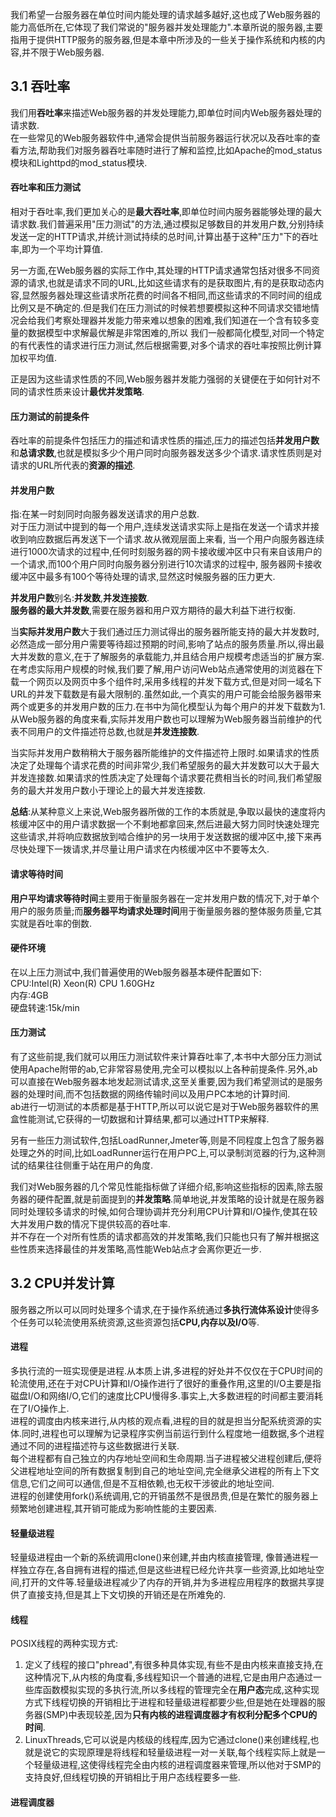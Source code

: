  我们希望一台服务器在单位时间内能处理的请求越多越好,这也成了Web服务器的能力高低所在,它体现了我们常说的"服务器并发处理能力".本章所说的服务器,主要指用于提供HTTP服务的服务器,但是本章中所涉及的一些关于操作系统和内核的内容,并不限于Web服务器.  
## 3.1 吞吐率  
 我们用**吞吐率**来描述Web服务器的并发处理能力,即单位时间内Web服务器处理的请求数.  
 在一些常见的Web服务器软件中,通常会提供当前服务器运行状况以及吞吐率的查看方法,帮助我们对服务器吞吐率随时进行了解和监控,比如Apache的mod_status模块和Lighttpd的mod_status模块.  
#### 吞吐率和压力测试  
 相对于吞吐率,我们更加关心的是**最大吞吐率**,即单位时间内服务器能够处理的最大请求数.我们普遍采用"压力测试"的方法,通过模拟足够数目的并发用户数,分别持续发送一定的HTTP请求,并统计测试持续的总时间,计算出基于这种"压力"下的吞吐率,即为一个平均计算值.  
 
 另一方面,在Web服务器的实际工作中,其处理的HTTP请求通常包括对很多不同资源的请求,也就是请求不同的URL,比如这些请求有的是获取图片,有的是获取动态内容,显然服务器处理这些请求所花费的时间各不相同,而这些请求的不同时间的组成比例又是不确定的.但是我们在压力测试的时候若想要模拟这种不同请求交错地情况会给我们考察处理器并发能力带来难以想象的困难,我们知道在一个含有较多变量的数据模型中求解最优解是非常困难的,所以
 我们一般都简化模型,对同一个特定的有代表性的请求进行压力测试,然后根据需要,对多个请求的吞吐率按照比例计算加权平均值.  
 
 正是因为这些请求性质的不同,Web服务器并发能力强弱的关键便在于如何针对不同的请求性质来设计**最优并发策略**.  
#### 压力测试的前提条件  
 吞吐率的前提条件包括压力的描述和请求性质的描述,压力的描述包括**并发用户数**和**总请求数**,也就是模拟多少个用户同时向服务器发送多少个请求.请求性质则是对请求的URL所代表的**资源的描述**.  
#### 并发用户数  
 指:在某一时刻同时向服务器发送请求的用户总数.  
 对于压力测试中提到的每一个用户,连续发送请求实际上是指在发送一个请求并接收到响应数据后再发送下一个请求.故从微观层面上来看,
 当一个用户向服务器连续进行1000次请求的过程中,任何时刻服务器的网卡接收缓冲区中只有来自该用户的一个请求,而100个用户同时向服务器分别进行10次请求的过程中,
 服务器网卡接收缓冲区中最多有100个等待处理的请求,显然这时候服务器的压力更大.  
 
 **并发用户数**别名:**并发数**,**并发连接数**.  
 **服务器的最大并发数**,需要在服务器和用户双方期待的最大利益下进行权衡.  
 
 当**实际并发用户数**大于我们通过压力测试得出的服务器所能支持的最大并发数时,必然造成一部分用户需要等待超过预期的时间,影响了站点的服务质量.所以,得出最大并发数的意义,在于了解服务的承载能力,并且结合用户规模考虑适当的扩展方案.  
 在考虑实际用户规模的时候,我们要了解,用户访问Web站点通常使用的浏览器在下载一个网页以及网页中多个组件时,采用多线程的并发下载方式,但是对同一域名下URL的并发下载数是有最大限制的.虽然如此,一个真实的用户可能会给服务器带来两个或更多的并发用户数的压力.在书中为简化模型认为每个用户的并发下载数为1.  
 从Web服务器的角度来看,实际并发用户数也可以理解为Web服务器当前维护的代表不同用户的文件描述符总数,也就是**并发连接数**.  
 
 当实际并发用户数稍稍大于服务器所能维护的文件描述符上限时.如果请求的性质决定了处理每个请求花费的时间非常少,我们希望服务的最大并发数可以大于最大并发连接数.如果请求的性质决定了处理每个请求要花费相当长的时间,我们希望服务的最大并发用户数小于理论上的最大并发连接数.  
 
 **总结**:从某种意义上来说,Web服务器所做的工作的本质就是,争取以最快的速度将内核缓冲区中的用户请求数据一个不剩地都拿回来,然后进最大努力同时快速处理完这些请求,并将响应数据放到啮合维护的另一块用于发送数据的缓冲区中,接下来再尽快处理下一拨请求,并尽量让用户请求在内核缓冲区中不要等太久.  
#### 请求等待时间  
 **用户平均请求等待时间**主要用于衡量服务器在一定并发用户数的情况下,对于单个用户的服务质量;而**服务器平均请求处理时间**用于衡量服务器的整体服务质量,它其实就是吞吐率的倒数.  
#### 硬件环境  
 在以上压力测试中,我们普遍使用的Web服务器基本硬件配置如下:  
 CPU:Intel(R) Xeon(R) CPU 1.60GHz  
 内存:4GB  
 硬盘转速:15k/min  
#### 压力测试  
 有了这些前提,我们就可以用压力测试软件来计算吞吐率了,本书中大部分压力测试使用Apache附带的ab,它非常容易使用,完全可以模拟以上各种前提条件.另外,ab可以直接在Web服务器本地发起测试请求,这至关重要,因为我们希望测试的是服务器的处理时间,而不包括数据的网络传输时间以及用户PC本地的计算时间.  
 ab进行一切测试的本质都是基于HTTP,所以可以说它是对于Web服务器软件的黑盒性能测试,它获得的一切数据和计算结果,都可以通过HTTP来解释.  
 
 另有一些压力测试软件,包括LoadRunner,Jmeter等,则是不同程度上包含了服务器处理之外的时间,比如LoadRunner运行在用户PC上,可以录制浏览器的行为,这种测试的结果往往侧重于站在用户的角度.  
 
 我们对Web服务器的几个常见性能指标做了详细介绍,影响这些指标的因素,除去服务器的硬件配置,就是前面提到的**并发策略**.简单地说,并发策略的设计就是在服务器同时处理较多请求的时候,如何合理协调并充分利用CPU计算和I/O操作,使其在较大并发用户数的情况下提供较高的吞吐率.  
 并不存在一个对所有性质的请求都高效的并发策略,我们只能也只有了解并根据这些性质来选择最佳的并发策略,高性能Web站点才会离你更近一步.  
 
## 3.2 CPU并发计算  
 服务器之所以可以同时处理多个请求,在于操作系统通过**多执行流体系设计**使得多个任务可以轮流使用系统资源,这些资源包括**CPU,内存以及I/O**等.  
#### 进程  
 多执行流的一班实现便是进程.从本质上讲,多进程的好处并不仅仅在于CPU时间的轮流使用,还在于对CPU计算和I/O操作进行了很好的重叠作用,这里的I/O主要是指磁盘I/O和网络I/O,它们的速度比CPU慢得多.事实上,大多数进程的时间都主要消耗在了I/O操作上.  
 进程的调度由内核来进行,从内核的观点看,进程的目的就是担当分配系统资源的实体.同时,进程也可以理解为记录程序实例当前运行到什么程度地一组数据,多个进程通过不同的进程描述符与这些数据进行关联.  
 每个进程都有自己独立的内存地址空间和生命周期.当子进程被父进程创建后,便将父进程地址空间的所有数据复制到自己的地址空间,完全继承父进程的所有上下文信息,它们之间可以通信,但是不互相依赖,也无权干涉彼此的地址空间.  
 进程的创建使用fork()系统调用,它的开销虽然不是很昂贵,但是在繁忙的服务器上频繁地创建进程,其开销可能成为影响性能的主要因素.  
#### 轻量级进程  
 轻量级进程由一个新的系统调用clone()来创建,并由内核直接管理, 像普通进程一样独立存在,各自拥有进程的描述,但是这些进程已经允许共享一些资源,比如地址空间,打开的文件等.轻量级进程减少了内存的开销,并为多进程应用程序的数据共享提供了直接支持,但是其上下文切换的开销还是在所难免的.  
#### 线程  
 POSIX线程的两种实现方式:  

1. 定义了线程的接口"phread",有很多种具体实现,有些不是由内核来直接支持,在这种情况下,从内核的角度看,多线程知识一个普通的进程,它是由用户态通过一些库函数模拟实现的多执行流,所以多线程的管理完全在**用户态**完成,这种实现方式下线程切换的开销相比于进程和轻量级进程都要少些,但是她在处理器的服务器(SMP)中表现较差,因为**只有内核的进程调度器才有权利分配多个CPU的时间**.  
2. LinuxThreads,它可以说是内核级的线程库,因为它通过clone()来创建线程,也就是说它的实现原理是将线程和轻量级进程一对一关联,每个线程实际上就是一个轻量级进程,这使得线程完全由内核的进程调度器来管理,所以他对于SMP的支持良好,但线程切换的开销相比于用户态线程要多一些.  

#### 进程调度器  
 
